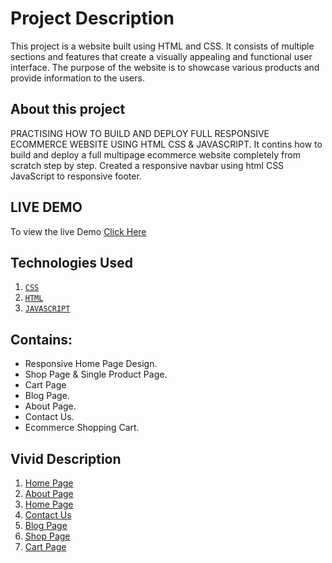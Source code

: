 # Project Description
This project is a website built using HTML and CSS. It consists of multiple sections and features that create a visually appealing and functional user interface. The purpose of the website is to showcase various products and provide information to the users.

## About this project
PRACTISING HOW TO BUILD AND DEPLOY FULL RESPONSIVE ECOMMERCE WEBSITE USING HTML CSS & JAVASCRIPT. It contins how to build and deploy a full multipage ecommerce website completely from scratch step by step. Created a responsive navbar using html CSS JavaScript to responsive footer.

## LIVE DEMO
To view the live Demo [Click Here](https://iamisaackn.github.io/SportsHub%20(E-Commerce%20Website)/)

## Technologies Used
1. [`CSS`](./style.css)
2. [`HTML`](./index.html)
3. [`JAVASCRIPT`](./index.js)

## Contains:
- Responsive Home Page Design.
- Shop Page & Single Product Page.
- Cart Page
- Blog Page.
- About Page.
- Contact Us.
- Ecommerce Shopping Cart.

## Vivid Description
1. [Home Page](./home.md)
2. [About Page](./about.md)
3. [Home Page](./home.md)
4. [Contact Us](./contact-us.md)
5. [Blog Page](./blog.md)
6. [Shop Page](./shop.md)
7. [Cart Page](./cart.md)
  
